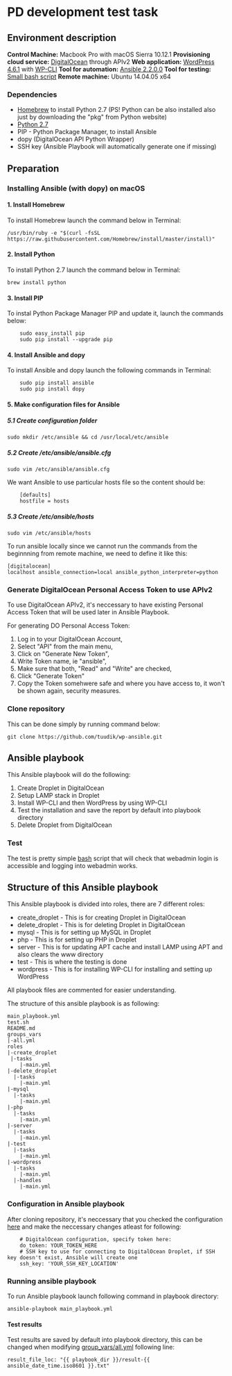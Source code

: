 # PD development test task
## Environment description ##
**Control Machine:** Macbook Pro with macOS Sierra 10.12.1
**Provisioning cloud service:** [DigitalOcean](https://www.digitalocean.com) through APIv2
**Web application:** [WordPress 4.6.1](https://wordpress.org) with [WP-CLI](https://wp-cli.org)
**Tool for automation:** [Ansible 2.2.0.0](http://docs.ansible.com/ansible/index.html)
**Tool for testing:** [Small bash script](test.sh)
**Remote machine:** Ubuntu 14.04.05 x64

### Dependencies ###
 - [Homebrew](http://brew.sh) to install Python 2.7 (PS! Python can be also installed also just by downloading the "pkg" from Python website)
 - [Python 2.7](https://www.python.org) 
 - PIP - Python Package Manager, to install Ansible
 - dopy (DigitalOcean API Python Wrapper)
 - SSH key (Ansible Playbook will automatically generate one if missing)

## Preparation ##
### Installing Ansible (with dopy) on macOS ###
#### 1. Install Homebrew ####
To install Homebrew launch the command below in Terminal:

    /usr/bin/ruby -e "$(curl -fsSL https://raw.githubusercontent.com/Homebrew/install/master/install)"
#### 2. Install Python ####
To install Python 2.7 launch the command below in Terminal:

    brew install python
#### 3. Install PIP ####
To instal Python Package Manager PIP and update it, launch the commands below:
```
    sudo easy_install pip
    sudo pip install --upgrade pip
```
#### 4. Install Ansible and dopy ####
To install Ansible and dopy launch the following commands in Terminal:
```
    sudo pip install ansible
    sudo pip install dopy
```
#### 5. Make configuration files for Ansible ####
##### 5.1 Create configuration folder #####
    sudo mkdir /etc/ansible && cd /usr/local/etc/ansible
##### 5.2 Create /etc/ansible/ansible.cfg #####
    sudo vim /etc/ansible/ansible.cfg
We want Ansible to use particular hosts file so the content should be:
```
    [defaults]
    hostfile = hosts
```
##### 5.3 Create /etc/ansible/hosts #####
    sudo vim /etc/ansible/hosts
To run ansible locally since we cannot run the commands from the beginnning from remote machine, we need to define it like this:
```
[digitalocean]
localhost ansible_connection=local ansible_python_interpreter=python
```
### Generate DigitalOcean Personal Access Token to use APIv2 ###
To use DigitalOcean APIv2, it's neccessary to have existing Personal Access Token that will be used later in Ansible Playbook.

For generating DO Personal Access Token:
1. Log in to your DigitalOcean Account,
2. Select "API" from the main menu,
3. Click on "Generate New Token",
4. Write Token name, ie "ansible",
5. Make sure that both, "Read" and "Write" are checked,
6. Click "Generate Token"
7. Copy the Token somehwere safe and where you have access to, it won't be shown again, security measures.
    
### Clone repository ###
This can be done simply by running command below:
```
git clone https://github.com/tuudik/wp-ansible.git
```

## Ansible playbook ##

This Ansible playbook will do the following:
1. Create Droplet in DigitalOcean
2. Setup LAMP stack in Droplet
3. Install WP-CLI and then WordPress by using WP-CLI
4. Test the installation and save the report by default into playbook directory
5. Delete Droplet from DigitalOcean

### Test ###
The test is pretty simple [bash](test.sh) script that will check that webadmin login is accessible and logging into webadmin works.

## Structure of this Ansible playbook ##
This Ansible playbook is divided into roles, there are 7 different roles:
- create_droplet - This is for creating Droplet in DigitalOcean
- delete_droplet - This is for deleting Droplet in DigitalOcean
- mysql - This is for setting up MySQL in Droplet
- php - This is for setting up PHP in Droplet
- server - This is for updating APT cache and install LAMP using APT and also clears the www directory
- test - This is where the testing is done
- wordpress - This is for installing WP-CLI for installing and setting up WordPress

All playbook files are commented for easier understanding.

The structure of this ansible playbook is as following:
```
main_playbook.yml
test.sh
README.md
groups_vars
|-all.yml
roles
|-create_droplet
 |-tasks
    |-main.yml
|-delete_droplet
  |-tasks
    |-main.yml
|-mysql
  |-tasks
    |-main.yml
|-php
  |-tasks
    |-main.yml
|-server
  |-tasks
    |-main.yml
|-test
  |-tasks
    |-main.yml
|-wordpress
  |-tasks
    |-main.yml
  |-handles
    |-main.yml
```

### Configuration in Ansible playbook ###
After cloning repository, it's neccessary that you checked the configuration [here](group_vars/all.yml) and make the neccessary changes atleast for following:
```
    # DigitalOcean configuration, specify token here:
    do_token: YOUR_TOKEN_HERE
    # SSH key to use for connecting to DigitalOcean Droplet, if SSH key doesn't exist, Ansible will create one
    ssh_key: 'YOUR_SSH_KEY_LOCATION'
```
### Running ansible playbook ###
To run Ansible playbook launch following command in playbook directory:
```
ansible-playbook main_playbook.yml
```
#### Test results ####
Test results are saved by default into playbook directory, this can be changed when modifying [group_vars/all.yml](group_vars/all.yml) following line:
```
result_file_loc: "{{ playbook_dir }}/result-{{ ansible_date_time.iso8601 }}.txt"
```
